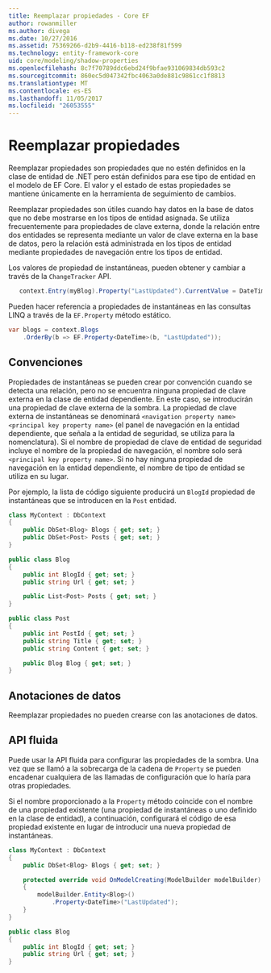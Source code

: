 ```yaml
---
title: Reemplazar propiedades - Core EF
author: rowanmiller
ms.author: divega
ms.date: 10/27/2016
ms.assetid: 75369266-d2b9-4416-b118-ed238f81f599
ms.technology: entity-framework-core
uid: core/modeling/shadow-properties
ms.openlocfilehash: 8c7f70789ddc6ebd24f9bfae931069834db593c2
ms.sourcegitcommit: 860ec5d047342fbc4063a0de881c9861cc1f8813
ms.translationtype: MT
ms.contentlocale: es-ES
ms.lasthandoff: 11/05/2017
ms.locfileid: "26053555"
---
```

# <a name="shadow-properties"></a>Reemplazar propiedades

Reemplazar propiedades son propiedades que no estén definidos en la clase de entidad de .NET pero están definidos para ese tipo de entidad en el modelo de EF Core. El valor y el estado de estas propiedades se mantiene únicamente en la herramienta de seguimiento de cambios.

Reemplazar propiedades son útiles cuando hay datos en la base de datos que no debe mostrarse en los tipos de entidad asignada. Se utiliza frecuentemente para propiedades de clave externa, donde la relación entre dos entidades se representa mediante un valor de clave externa en la base de datos, pero la relación está administrada en los tipos de entidad mediante propiedades de navegación entre los tipos de entidad.

Los valores de propiedad de instantáneas, pueden obtener y cambiar a través de la `ChangeTracker` API.

``` csharp
   context.Entry(myBlog).Property("LastUpdated").CurrentValue = DateTime.Now;
```

Pueden hacer referencia a propiedades de instantáneas en las consultas LINQ a través de la `EF.Property` método estático.

``` csharp
var blogs = context.Blogs
    .OrderBy(b => EF.Property<DateTime>(b, "LastUpdated"));
```

## <a name="conventions"></a>Convenciones

Propiedades de instantáneas se pueden crear por convención cuando se detecta una relación, pero no se encuentra ninguna propiedad de clave externa en la clase de entidad dependiente. En este caso, se introducirán una propiedad de clave externa de la sombra. La propiedad de clave externa de instantáneas se denominará `<navigation property name><principal key property name>` (el panel de navegación en la entidad dependiente, que señala a la entidad de seguridad, se utiliza para la nomenclatura). Si el nombre de propiedad de clave de entidad de seguridad incluye el nombre de la propiedad de navegación, el nombre solo será `<principal key property name>`. Si no hay ninguna propiedad de navegación en la entidad dependiente, el nombre de tipo de entidad se utiliza en su lugar.

Por ejemplo, la lista de código siguiente producirá un `BlogId` propiedad de instantáneas que se introducen en la `Post` entidad.

<!-- [!code-csharp[Main](samples/core/Modeling/Conventions/Samples/ShadowForeignKey.cs)] -->
``` csharp
class MyContext : DbContext
{
    public DbSet<Blog> Blogs { get; set; }
    public DbSet<Post> Posts { get; set; }
}

public class Blog
{
    public int BlogId { get; set; }
    public string Url { get; set; }

    public List<Post> Posts { get; set; }
}

public class Post
{
    public int PostId { get; set; }
    public string Title { get; set; }
    public string Content { get; set; }

    public Blog Blog { get; set; }
}
```

## <a name="data-annotations"></a>Anotaciones de datos

Reemplazar propiedades no pueden crearse con las anotaciones de datos.

## <a name="fluent-api"></a>API fluida

Puede usar la API fluida para configurar las propiedades de la sombra. Una vez que se llamó a la sobrecarga de la cadena de `Property` se pueden encadenar cualquiera de las llamadas de configuración que lo haría para otras propiedades.

Si el nombre proporcionado a la `Property` método coincide con el nombre de una propiedad existente (una propiedad de instantáneas o uno definido en la clase de entidad), a continuación, configurará el código de esa propiedad existente en lugar de introducir una nueva propiedad de instantáneas.

<!-- [!code-csharp[Main](samples/core/Modeling/FluentAPI/Samples/ShadowProperty.cs?highlight=7,8)] -->
``` csharp
class MyContext : DbContext
{
    public DbSet<Blog> Blogs { get; set; }

    protected override void OnModelCreating(ModelBuilder modelBuilder)
    {
        modelBuilder.Entity<Blog>()
            .Property<DateTime>("LastUpdated");
    }
}

public class Blog
{
    public int BlogId { get; set; }
    public string Url { get; set; }
}
```
